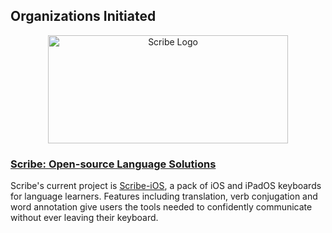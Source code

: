 ## Organizations Initiated

<div align="center">
  <a href="https://github.com/scribe-org/"><img src="https://raw.githubusercontent.com/scribe-org/Organization/main/logo/ScribeLogoRounded.png" width=384 height=173 alt="Scribe Logo"></a>
</div>

### [Scribe: Open-source Language Solutions](https://github.com/scribe-org)

Scribe's current project is [Scribe-iOS](https://github.com/scribe-org/Scribe-iOS), a pack of iOS and iPadOS keyboards for language learners. Features including translation, verb conjugation and word annotation give users the tools needed to confidently communicate without ever leaving their keyboard.

